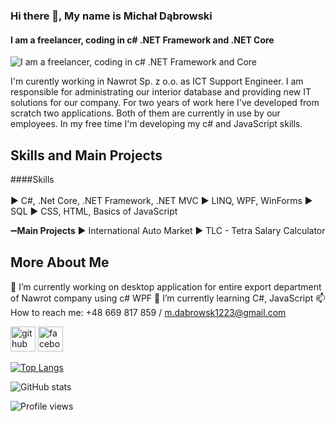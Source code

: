 ### Hi there 👋, My name is Michał Dąbrowski
#### I am a freelancer, coding in c# .NET Framework and .NET Core

![I am a freelancer, coding in c# .NET Framework and Core](https://arturssmirnovs.github.io/github-profile-readme-generator/images/banner.png)

I'm curently working in Nawrot Sp. z o.o. as ICT Support Engineer. I am responsible for administrating our interior database and providing new IT solutions for our company. For two years of work here I've developed from scratch two applications. Both of them are currently in use by our employees. In my free time I'm developing my c# and JavaScript skills. 

## Skills and Main Projects

####Skills</br></br>
  ▶️ C#, .Net Core, .NET Framework, .NET MVC
  ▶️ LINQ, WPF, WinForms
  ▶️ SQL
  ▶️ CSS, HTML, Basics of JavaScript
  
➖**Main Projects**
  ▶️ International Auto Market
  ▶️ TLC - Tetra Salary Calculator
  
## More About Me

🔭 I’m currently working on desktop application for entire export department of Nawrot company using c# WPF 
🌱 I’m currently learning C#, JavaScript 
📫 How to reach me: +48 669 817 859 / m.dabrowsk1223@gmail.com 


[<img src='https://cdn.jsdelivr.net/npm/simple-icons@3.0.1/icons/github.svg' alt='github' height='40'>](https://github.com/poldek1997)  [<img src='https://cdn.jsdelivr.net/npm/simple-icons@3.0.1/icons/facebook.svg' alt='facebook' height='40'>](https://www.facebook.com/100003146918942)  

[![Top Langs](https://github-readme-stats.vercel.app/api/top-langs/?username=poldek1997)](https://github.com/anuraghazra/github-readme-stats)

![GitHub stats](https://github-readme-stats.vercel.app/api?username=poldek1997&show_icons=true&count_private=true)  

![Profile views](https://gpvc.arturio.dev/poldek1997)  

